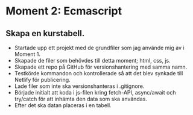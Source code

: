 # Moment 2: Ecmascript
## Skapa en kurstabell.

- Startade upp ett projekt med de grundfiler som jag använde mig av i Moment 1. 
- Skapade de filer som behövdes till detta moment; html, css, js. 
- Skapade ett repo på GitHub för versionshantering med samma namn. 
- Testkörde kommandon och kontrollerade så att det blev synkade till Netlify för publicering.
- Lade filer som inte ska versionshanteras i .gitignore.
- Började initialt att koda i js-filen kring fetch-API, async/await och try/catch för att inhämta den data som ska användas. 
- Efter det ska datan placeras i en tabell.
